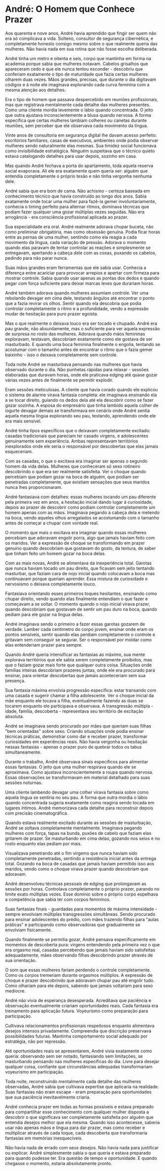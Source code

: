 # André: O Homem que Conhece Prazer

Aos quarenta e nove anos, André havia aprendido que fingir ser quem não era só complicava a vida. Solteiro, consultor de segurança cibernética, e completamente honesto consigo mesmo sobre o que realmente queria das mulheres. Não havia nada em sua rotina que não fosse escolha deliberada.

André tinha um metro e oitenta e seis, corpo que mantinha em forma na academia porque sabia que mulheres notavam. Cabelos grisalhos que apareceram cedo e que ele nunca tentou esconder - descobriu que conferiam exatamente o tipo de maturidade que fazia certas mulheres olharem duas vezes. Mãos grandes, precisas, que durante o dia digitavam códigos e à noite ele imaginava explorando cada curva feminina com a mesma atenção aos detalhes.

Era o tipo de homem que passava despercebido em reuniões profissionais, mas que registrava mentalmente cada detalhe das mulheres presentes. Como uma cliente mordia levemente o lábio quando concentrada. O jeito que outra ajustava inconscientemente a blusa quando nervosa. A forma específica que certas mulheres lambiam colheres ou canetas durante reuniões, sem perceber que ele observava cada movimento da língua.

Vinte anos de consultoria em segurança digital lhe davam acesso perfeito: escritórios familiares, casas de executivos, ambientes onde podia observar mulheres sendo naturalmente elas mesmas. Sua timidez social funcionava como invisibilidade estratégica. Ninguém suspeitava que o técnico quieto estava catalogando detalhes para usar depois, sozinho em casa.

Mas quando André fechava a porta do apartamento, toda aquela reserva social evaporava. Ali ele era exatamente quem queria ser: alguém que entendia completamente o próprio tesão e não tinha vergonha nenhuma dele.

André sabia que era bom de cama. Não achismo - certeza baseada em conhecimento técnico que havia construído ao longo dos anos. Sabia exatamente onde tocar uma mulher para fazê-la gemer involuntariamente, conhecia o timing perfeito para alternar ritmos, dominava técnicas que podiam fazer qualquer uma gozar múltiplas vezes seguidas. Não era arrogância - era consciência profissional aplicada ao prazer.

Sua especialidade era oral. André realmente adorava chupar buceta, não como preliminar obrigatória, mas como obsessão genuína. Podia ficar horas entre as pernas de uma mulher, sentindo como ela reagia a cada movimento da língua, cada variação de pressão. Adorava o momento quando elas paravam de tentar controlar as reações e simplesmente se entregavam, apertando a cabeça dele com as coxas, puxando os cabelos, pedindo para não parar nunca.

Suas mãos grandes eram ferramentas que ele sabia usar. Conhecia a diferença entre acariciar para provocar arrepios e apertar com firmeza para mostrar controle. Sabia quando usar apenas as pontas dos dedos e quando pegar com força suficiente para deixar marcas leves que durariam horas.

André também adorava quando mulheres assumiam controle. Ver uma rebolando devagar em cima dele, testando ângulos até encontrar o ponto que a fazia revirar os olhos. Sentir quando ela descobria que podia controlar completamente o ritmo e a profundidade, vendo a expressão mudar de hesitação para puro prazer egoísta.

Mas o que realmente o deixava louco era ser tocado e chupado. André era pau grande, não absurdamente, mas o suficiente para ver aquela expressão de surpresa no rosto das mulheres. Adorava quando mãos femininas exploravam, testavam, descobriam exatamente como ele gostava de ser masturbado. E quando uma boca feminina finalmente o engolia, tentando se acostumar com o tamanho antes de encontrar o ritmo que o fazia gemer baixinho - isso o deixava completamente sem controle.

Toda noite André se masturbava pensando nas mulheres que havia observado durante o dia. Não punhetas rápidas para relaxar - sessões elaboradas que duravam horas, onde ele praticava edging até quase gozar várias vezes antes de finalmente se permitir explodir.

Eram sessões meticulosas. A cliente que havia corado quando ele explicou o sistema de alarme virava fantasia completa: ele imaginava ensinando ela a se tocar direito, guiando os dedos dela até ela descobrir como se fazer gozar sozinha. A esposa do empresário que tinha lambido aquela colher de iogurte devagar demais se transformava em cenário onde André sentia aquela mesma língua explorando seu pau, testando, aprendendo onde ele era mais sensível.

André tinha tipos específicos que o deixavam completamente excitado: casadas tradicionais que pareciam ter casado virgens, e adolescentes genuinamente sem experiência. Ambas representavam territórios inexplorados onde ele seria o responsável por descobertas que elas jamais esqueceriam.

Com as casadas, o que o excitava era imaginar ser apenas o segundo homem da vida delas. Mulheres que conheceram só sexo rotineiro descobrindo o que era ser realmente satisfeita. Ver o choque quando percebiam que podiam gozar na boca de alguém, que podiam ser penetradas completamente, que existiam sensações que seus maridos nunca lhes proporcionaram.

André fantasiava com detalhes: essas mulheres tocando um pau diferente pela primeira vez em anos, a hesitação inicial dando lugar à curiosidade, depois ao prazer de descobrir como podiam controlar completamente um homem apenas com as mãos. Imaginava pegando a cabeça dela e metendo na boca, vendo aqueles olhos arregalados se acostumando com o tamanho antes de começar a chupar com vontade real.

O momento que mais o excitava era imaginar quando essas mulheres percebiam que adoravam engolir porra, algo que jamais haviam feito com os maridos. Ver a expressão de choque se transformando em prazer genuíno quando descobriam que gostavam do gosto, da textura, de saber que tinham feito um homem gozar na boca delas.

Com as mais novas, André se alimentava da inexperiência total. Garotas que nunca haviam tocado um pau direito, que ficavam sem jeito tentando masturbar, que faziam cara de nojo inicial quando colocavam a boca mas continuavam porque queriam aprender. Essa mistura de curiosidade e nervosismo o deixava completamente louco.

Fantasiava orientando esses primeiros toques hesitantes, ensinando como chupar direito, vendo quando elas finalmente entendiam o que fazer e começavam a se soltar. O momento quando o nojo inicial virava prazer, quando descobriam que gostavam de sentir um pau duro na boca, quando pediam para ele gozar na língua delas.

André imaginava sendo o primeiro a fazer essas garotas gozarem de verdade. Lamber cada centímetro do corpo jovem, ensinar onde eram os pontos sensíveis, sentir quando elas perdiam completamente o controle e gritavam sem conseguir se segurar. Ser o responsável por moldar como elas entenderiam prazer para sempre.

Quando André queria intensificar as fantasias ao máximo, sua mente explorava territórios que ele sabia serem completamente proibidos, mas que o faziam gozar mais forte que qualquer outra coisa. Situações onde famílias inteiras descobriam prazeres juntas, onde ele era procurado para ensinar, para orientar descobertas que jamais aconteceriam sem sua presença.

Sua fantasia máxima envolvia progressão específica: estar transando com uma casada e sugerir chamar a filha adolescente. Ver o choque inicial da mãe enquanto ele tocava a filha, eventualmente fazendo as duas se tocarem enquanto ele participava e observava. A transgressão múltipla - idade, família, descoberta - representava seu território de excitação absoluta.

André se imaginava sendo procurado por mães que queriam suas filhas "bem orientadas" sobre sexo. Criando situações onde podia ensinar técnicas práticas, demonstrar como dar e receber prazer, transformar curiosidades em experiências reais. Não havia vergonha ou hesitação nessas fantasias - apenas o prazer puro de quebrar todos os tabus simultaneamente.

Durante o trabalho, André observava sinais específicos para alimentar essas fantasias. O jeito que uma mulher respirava quando ele se aproximava. Como ajustava inconscientemente a roupa quando nervosa. Essas observações se transformavam em material detalhado para suas sessões noturnas.

Uma cliente lambendo devagar uma colher virava fantasia sobre como aquela língua se sentiria no seu pau. A forma que outra mordia o lábio quando concentrada sugeria exatamente como reagiria sendo tocada em lugares íntimos. André memorizava cada detalhe para reconstruir depois com precisão cinematográfica.

Quando estava realmente excitado durante as sessões de masturbação, André se soltava completamente mentalmente. Imaginava pegando mulheres com força, tapas na bunda, puxões de cabelo que faziam elas gritarem de prazer. Se masturbando em cima delas, gozando nos seios e no rosto enquanto elas pediam por mais.

Visualizava penetrando até o fim virgems que nunca haviam sido completamente penetradas, sentindo a resistência inicial antes da entrega total. Gozando na boca de casadas que jamais haviam permitido isso aos maridos, vendo como o choque virava prazer quando descobriam que adoravam.

André desenvolveu técnicas pessoais de edging que prolongavam as sessões por horas. Controlava completamente o próprio prazer, parando no limite exato múltiplas vezes. Esse domínio sobre o próprio corpo espelhava a competência que sabia ter com corpos femininos.

Suas fantasias finais - guardadas para momentos de máxima intensidade - sempre envolviam múltiplas transgressões simultâneas. Sendo procurado para ensinar adolescentes do prédio, com mães trazendo filhas para "aulas práticas" e participando como observadoras que gradualmente se envolviam fisicamente.

Quando finalmente se permitia gozar, André pensava especificamente em momentos de descoberta pura: virgens entendendo pela primeira vez o que era orgasmo real, casadas percebendo que jamais haviam sido satisfeitas adequadamente, mães observando filhas descobrindo prazer através de sua orientação.

O som que essas mulheres fariam perdendo o controle completamente. Como os corpos tremeriam durante orgasmos múltiplos. A expressão de choque e prazer descobrindo que adoravam chupar pau até engolir tudo. Como olhariam para ele depois, sabendo que jamais voltariam para sexo medíocre.

André não vivia de esperança desesperada. Acreditava que paciência e observação eventualmente criariam oportunidades reais. Cada fantasia era treinamento para aplicação futura. Voyeurismo como preparação para participação.

Cultivava relacionamentos profissionais respeitosos enquanto alimentava desejos intensos privadamente. Compreendia que discrição preservava possibilidades futuras. Mantinha comportamento social adequado por estratégia, não por repressão.

Até oportunidades reais se apresentarem, André vivia exatamente como queria: observando sem ser notado, fantasiando sem limitações, se masturbando pensando nas mulheres específicas do dia. Livre para desejar qualquer coisa, confiante que circunstâncias adequadas transformariam voyeurismo em participação.

Toda noite, reconstruindo mentalmente cada detalhe das mulheres observadas, André sabia que cultivava expertise que aplicaria na realidade. Suas fantasias não eram escape - eram preparação para oportunidades que sua paciência inevitavelmente criaria.

André conhecia prazer em todas as formas possíveis e estava preparado para compartilhar esse conhecimento com qualquer mulher disposta a descobrir o que significava ser completamente satisfeita por alguém que entendia desejos melhor que ela mesma. Quando isso acontecesse, saberia usar não apenas mãos e língua para dar prazer, mas como receber e multiplicar através de cada toque, cada descoberta que transformaria fantasias em memórias inesquecíveis.

Não havia nada de errado com seus desejos. Não havia nada para justificar ou explicar. André simplesmente sabia o que queria e estava preparado para quando pudesse ter. Era questão de tempo e oportunidade. E quando chegasse o momento, estaria absolutamente pronto.
